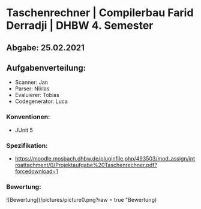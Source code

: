 # Taschenrechner | Compilerbau Farid Derradji | DHBW 4. Semester

## Abgabe: 25.02.2021 

## Aufgabenverteilung:
* Scanner: Jan
* Parser: Niklas
* Evaluierer: Tobias
* Codegenerator: Luca


### Konventionen:
* JUnit 5

### Spezifikation:
* https://moodle.mosbach.dhbw.de/pluginfile.php/493503/mod_assign/introattachment/0/Projektaufgabe%20Taschenrechner.pdf?forcedownload=1

### Bewertung:
![Bewertung](/pictures/picture0.png?raw = true "Bewertung)
